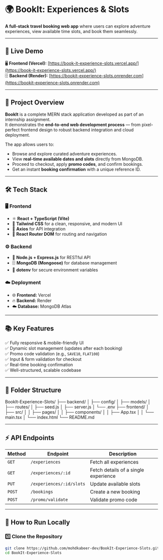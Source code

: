 # 🌍 BookIt: Experiences & Slots  
**A full-stack travel booking web app** where users can explore adventure experiences, view available time slots, and book them seamlessly.

---

## 🚀 Live Demo  
🖥️ **Frontend (Vercel):** [https://book-it-experience-slots.vercel.app/](https://book-it-experience-slots.vercel.app/)  
🗄️ **Backend (Render):** [https://bookit-experience-slots.onrender.com](https://bookit-experience-slots.onrender.com)  

---

## 🧩 Project Overview  
**BookIt** is a complete MERN stack application developed as part of an internship assignment.  
It demonstrates the **end-to-end web development process** — from pixel-perfect frontend design to robust backend integration and cloud deployment.

The app allows users to:
- Browse and explore curated adventure experiences.  
- View **real-time available dates and slots** directly from MongoDB.  
- Proceed to checkout, apply **promo codes**, and confirm bookings.  
- Get an instant **booking confirmation** with a unique reference ID.

---

## 🛠️ Tech Stack  

### 🖥️ Frontend  
- ⚛️ **React + TypeScript (Vite)**  
- 🎨 **Tailwind CSS** for a clean, responsive, and modern UI  
- 🔗 **Axios** for API integration  
- 🧭 **React Router DOM** for routing and navigation  

### ⚙️ Backend  
- 🧩 **Node.js + Express.js** for RESTful API  
- 🗄️ **MongoDB (Mongoose)** for database management  
- 🔐 **dotenv** for secure environment variables  

### ☁️ Deployment  
- 🌐 **Frontend:** Vercel  
- 🔥 **Backend:** Render  
- ☁️ **Database:** MongoDB Atlas  

---

## 📚 Key Features  
✅ Fully responsive & mobile-friendly UI  
✅ Dynamic slot management (updates after each booking)  
✅ Promo code validation (e.g., `SAVE10`, `FLAT100`)  
✅ Input & form validation for checkout  
✅ Real-time booking confirmation  
✅ Well-structured, scalable codebase  

---

## 🧱 Folder Structure  

BookIt-Experience-Slots/
├── backend/
│ ├── config/
│ ├── models/
│ ├── routes/
│ ├── seed.js
│ ├── server.js
│ └── .env
├── frontend/
│ ├── src/
│ │ ├── pages/
│ │ ├── components/
│ │ ├── App.tsx
│ │ └── main.tsx
│ └── index.html
└── README.md


---

## ⚡ API Endpoints  

| Method | Endpoint | Description |
|--------|-----------|-------------|
| `GET` | `/experiences` | Fetch all experiences |
| `GET` | `/experiences/:id` | Fetch details of a single experience |
| `PUT` | `/experiences/:id/slots` | Update available slots |
| `POST` | `/bookings` | Create a new booking |
| `POST` | `/promo/validate` | Validate promo code |

---

## 🧠 How to Run Locally  

### 1️⃣ Clone the Repository  
```bash
git clone https://github.com/mohdkabeer-dev/BookIt-Experience-Slots.git
cd BookIt-Experience-Slots

